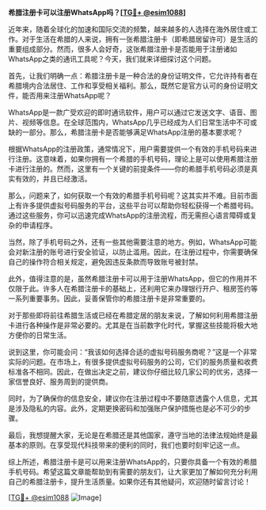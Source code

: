 **希腊注册卡可以注册WhatsApp吗？[[TG💪+ @esim1088](https://t.me/s/esim1088)]**

近年来，随着全球化的加速和国际交流的频繁，越来越多的人选择在海外居住或工作。对于生活在希腊的人来说，拥有一张希腊注册卡（即希腊居留许可）是生活的重要组成部分。然而，很多人会好奇，这张希腊注册卡是否能用于注册诸如WhatsApp之类的通讯工具呢？今天，我们就来详细探讨这个问题。

首先，让我们明确一点：希腊注册卡是一种合法的身份证明文件，它允许持有者在希腊境内合法居住、工作和享受相关福利。那么，既然它是官方认可的身份证明文件，能否用来注册WhatsApp呢？

WhatsApp是一款广受欢迎的即时通讯软件，用户可以通过它发送文字、语音、图片、视频等信息。在全球范围内，WhatsApp几乎已经成为人们日常生活中不可或缺的一部分。那么，希腊注册卡是否能够满足WhatsApp注册的基本要求呢？

根据WhatsApp的注册政策，通常情况下，用户需要提供一个有效的手机号码来进行注册。这意味着，如果你拥有一个希腊的手机号码，理论上是可以使用希腊注册卡进行注册的。然而，这里有一个关键的前提条件——你的希腊手机号码必须是真实有效的，并且已经激活。

那么，问题来了，如何获取一个有效的希腊手机号码呢？这其实并不难。目前市面上有许多提供虚拟号码服务的平台，这些平台可以帮助你轻松获得一个希腊号码。通过这些服务，你可以迅速完成WhatsApp的注册流程，而无需担心语言障碍或复杂的申请程序。

当然，除了手机号码之外，还有一些其他需要注意的地方。例如，WhatsApp可能会对新注册的账号进行安全验证，以防止滥用。因此，在注册过程中，你需要确保自己的操作符合相关规定，避免因违反条款而导致账号被封禁。

此外，值得注意的是，虽然希腊注册卡可以用于注册WhatsApp，但它的作用并不仅限于此。许多人在希腊注册卡的基础上，还利用它来办理银行开户、租房签约等一系列重要事务。因此，妥善保管你的希腊注册卡是非常重要的。

对于那些即将前往希腊生活或已经在希腊定居的朋友来说，了解如何利用希腊注册卡进行各种操作是非常必要的。尤其是在当前数字化时代，掌握这些技能将极大地方便你的日常生活。

说到这里，你可能会问：“我该如何选择合适的虚拟号码服务商呢？”这是一个非常实际的问题。在市场上，有很多提供虚拟号码服务的公司，它们的服务质量和收费标准各不相同。因此，在做出决定之前，建议你仔细比较几家公司的优劣，选择一家信誉良好、服务周到的提供商。

同时，为了确保你的信息安全，建议你在注册过程中不要随意透露个人信息，尤其是涉及隐私的内容。此外，定期更换密码和加强账户保护措施也是必不可少的步骤。

最后，我想提醒大家，无论是在希腊还是其他国家，遵守当地的法律法规始终是最基本的原则。在享受现代科技带来的便利的同时，我们也要时刻牢记这一点。

综上所述，希腊注册卡是可以用来注册WhatsApp的，只要你具备一个有效的希腊手机号码。希望这篇文章能帮助到有需要的朋友们，让大家更加了解如何充分利用自己的希腊注册卡，提升生活质量。如果你还有其他疑问，欢迎随时留言讨论！

[[TG💪+ @esim1088](https://t.me/s/esim1088) ![Image](https://i.postimg.cc/4NQfJmqS/Snipaste-2025-05-13-00-14-12.png)]
